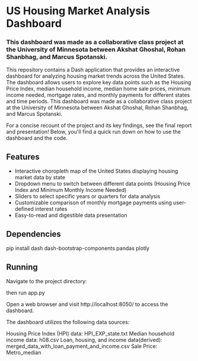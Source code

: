 # US Housing Market Analysis Dashboard
### This dashboard was made as a collaborative class project at the University of Minnesota between Akshat Ghoshal, Rohan Shanbhag, and Marcus Spotanski. 

This repository contains a Dash application that provides an interactive dashboard for analyzing housing market trends across the United States. The dashboard allows users to explore key data points such as the Housing Price Index, median household income, median home sale prices, minimum income needed, mortgage rates, and monthly payments for different states and time periods. This dashboard was made as a collaborative class project at the University of Minnesota between Akshat Ghoshal, Rohan Shanbhag, and Marcus Spotanski.

For a concise recount of the project and its key findings, see the final report and presentation! Below, you'll find a quick run down on how to use the dashboard and the code. 

## Features

- Interactive choropleth map of the United States displaying housing market data by state
- Dropdown menu to switch between different data points (Housing Price Index and Minimum Monthly Income Needed)
- Sliders to select specific years or quarters for data analysis
- Customizable comparison of monthly mortgage payments using user-defined interest rates
- Easy-to-read and digestible data presentation
## Dependencies
pip install dash dash-bootstrap-components pandas plotly

## Running

Navigate to the project directory:

then run app.py

Open a web browser and visit http://localhost:8050/ to access the dashboard.


The dashboard utilizes the following data sources:

Housing Price Index (HPI) data: HPI_EXP_state.txt
Median household income data: h08.csv
Loan, housing, and income data(derived): merged_data_with_loan_payment_and_income.csv
Sale Price: Metro_median

